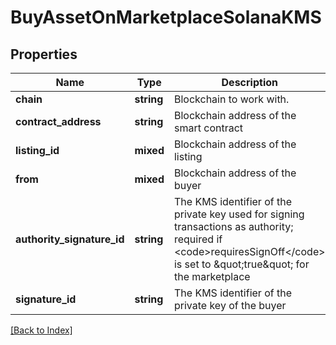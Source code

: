 # BuyAssetOnMarketplaceSolanaKMS

## Properties

Name | Type | Description | Notes
------------ | ------------- | ------------- | -------------
**chain** | **string** | Blockchain to work with. |
**contract_address** | **string** | Blockchain address of the smart contract |
**listing_id** | **mixed** | Blockchain address of the listing |
**from** | **mixed** | Blockchain address of the buyer |
**authority_signature_id** | **string** | The KMS identifier of the private key used for signing transactions as authority; required if &lt;code&gt;requiresSignOff&lt;/code&gt; is set to \&quot;true\&quot; for the marketplace | [optional]
**signature_id** | **string** | The KMS identifier of the private key of the buyer |

[[Back to Index]](../index.md)
